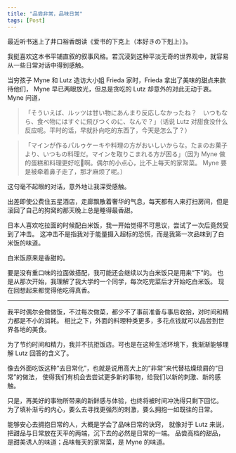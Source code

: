 ```yaml
---
title: "品尝非常，品味日常"
tags: [Post]
---
```


最近听书迷上了井口裕香朗读《爱书的下克上（本好きの下剋上）》。

我挺喜欢这本书平铺直叙的叙事风格。若沉浸到这种平淡无奇的世界观中，就容易从一些日常对话中得到感触。

当穷孩子 Myne 和 Lutz 造访大小姐 Frieda 家时，Frieda 拿出了美味的甜点来款待他们， Myne 早已两眼放光，但总是贪吃的 Lutz 却意外的对此无动于衷。 Myne 问道，

> 「そういえば、ルッツは甘い物にあんまり反応しなかったね？　いつもなら、食べ物にはすぐに飛びつくのに、なんで？」（话说 Lutz 对甜食没什么反应呢。平时的话，早就扑向吃的东西了，今天是怎么了？）

> 「マインが作るパルゥケーキや料理の方がおいしいからな。たまのお菓子より、いつもの料理だ。マインを取りこまれる方が困る」（因为 Myne 做的蛋糕和料理更好吃啊。偶尔的小点心，比不上每天的家常菜。 Myne 要是被牵着鼻子走了，那才麻烦了呢。）

这句毫不起眼的对话，意外地让我深受感触。

出差即使公费住五星酒店，走廊飘散着奢华的气息，每天都有人来打扫房间，但是滚回了自己的狗窝的那天晚上总是睡得最香甜。

日本人喜欢吃拉面的时候配白米饭，我一开始觉得不可思议，尝试了一次后竟然受到了冲击。
这冲击不是指我对于能量摄入超标的恐慌，而是我第一次品味到了白米饭的味道。

白米饭原来是香甜的。

要是没有重口味的拉面做搭配，我可能还会继续以为白米饭只是用来“下”的。
也是从那次开始，我理解了我大学的一个同学，每次吃完菜后才开始吃白米饭。
现在回想起来都觉得他吃得真香。

<hr/>

我平时偶尔会做做饭，不过每次做菜，都少不了事前准备与事后收拾，对时间和精力都是不小的消耗。
相比之下，外面的料理种类更多，多花点钱就可以品尝到世界各地的美食。

为了节约时间和精力，我并不抗拒饭店。可也是在这种生活环境下，我渐渐能够理解 Lutz 回答的含义了。

像去外面吃饭这种“去日常化”，也就是说用高大上的“非常”来代替枯燥琐屑的“日常”的做法，
使得我们有机会去尝试更多新的事物，给我们以新的刺激、新的感触。

只是，再美好的事物所带来的新鲜感与体验，也终将被时间冲洗得只剩下回忆。
为了填补渐亏的内心，要么去寻找更强烈的刺激，要么拥抱一如既往的日常。

能够安心去拥抱日常的人，大概是学会了品味日常的诀窍，
就像对于 Lutz 来说，把甜品与日常放在天平的两端，沉下去的必然是日常的一端。
品尝高档的甜品，是甜美诱人的味道；品味每天的家常菜，是 Myne 的味道。
